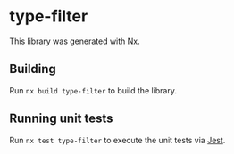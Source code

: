 # type-filter

This library was generated with [Nx](https://nx.dev).

## Building

Run `nx build type-filter` to build the library.

## Running unit tests

Run `nx test type-filter` to execute the unit tests via [Jest](https://jestjs.io).
